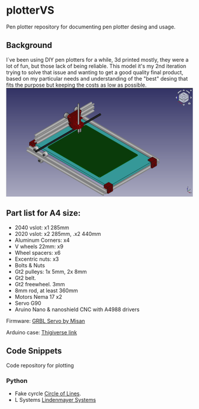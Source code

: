 # plotterVS
Pen plotter repository for documenting pen plotter desing and usage.

## Background

I´ve been using DIY pen plotters for a while, 3d printed mostly, they were a lot of fun, but those lack of being reliable. This model it's my 2nd iteration trying to solve that issue and wanting to get a good quality final product, based on my particular needs and understanding of the "best" desing that fits the purpose but keeping the costs as low as possible. 
![Desing](/doc/img/freecad.png)

## Part list for A4 size:
* 2040 vslot: x1 285mm
* 2020 vslot: x2 285mm, .x2 440mm
* Aluminum Corners: x4
* V wheels 22mm: x9 
* Wheel spacers: x6
* Excentric nuts: x3
* Bolts & Nuts
* Gt2 pulleys: 1x 5mm, 2x 8mm
* Gt2 belt.
* Gt2 freewheel. 3mm
* 8mm rod, at least 360mm
* Motors Nema 17 x2
* Servo G90
* Aruino Nano & nanoshield CNC with A4988 drivers  

Firmware: [GRBL Servo by Misan](https://github.com/misan/grbl-servo)

Arduino case: [Thigiverse link](https://www.thingiverse.com/thing:2379541)

## Code Snippets
Code repository for plotting
### Python 
+ Fake cyrcle
[Circle of Lines](./code/python/fakeCircle/fakeCircle.md).
+ L Systems
[Lindenmayer Systems](./code/python/lindenmayerSystems/lindenmayerSystems.md)

